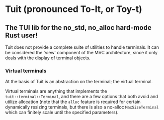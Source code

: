# Tuit (pronounced To-It, or Toy-t)

## The TUI lib for the no_std, no_alloc hard-mode Rust user!

Tuit does not provide a complete suite of utilities to handle terminals. It can be considered the 'view' component of
the
MVC architecture, since it only deals with the display of terminal objects.

### Virtual terminals

At the basis of Tuit is an abstraction on the terminal; the virtual terminal.

Virtual terminals are anything that implements the `tuit::terminal::Terminal`, and there are
a few options that both avoid and utilize allocation (note that the `alloc` feature is required for
certain dynamically resizing terminals, but there is also a no-alloc `MaxSizeTerminal` which can finitely scale until 
the specified parameters).


